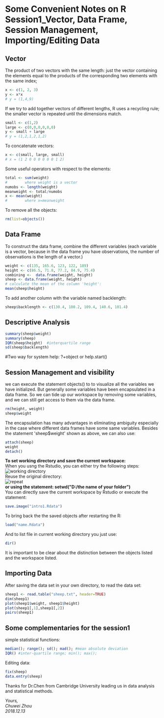 # Some Convenient Notes on R Session1_Vector, Data Frame, Session Management, Importing/Editing Data                       
## Vector         
The product of two vectors with the same length: just the vector containing the elements equal to the products of the corresponding two elements with the same index;         
```r
x <- c(1, 2, 3)
y <- x*x
# y = (1,4,9)
```
If we try to add together vectors of different lengths, R uses a recycling rule; the smaller vector is repeated until the dimensions match.     
```r
small <- c(1,2)
large <- c(0,0,0,0,0,0)
y <- small + large
# y = (1,2,1,2,1,2)
```
To concatenate vectors:
```r
x <- c(small, large, small)
# x = (1 2 0 0 0 0 0 0 1 2)
```
Some useful operators with respect to the elements:             
```r
total <- sum(weight)
#        where weight is a vector
numobs <- length(weight)
meanweight <- total/numobs
x <- mean(weight)
#        where x=meanweight   
```
To remove all the objects:            
```r
rm(list=objects())
```
               
## Data Frame        
To construct the data frame, combine the different variables (each variable is a vector, because in the data frame you have observations, the number of observations is the length of a vector.)           
```r
weight <- c(135, 165.6, 123, 122, 189)
height <- c(86.5, 71.8, 77.2, 84.9, 75.4)
combining <-  data.frame(weight, height)
sheep <- data.frame(weight, height)
# calculate the mean of the column 'height':
mean(sheep$height)
```
To add another column with the variable named backlength:             
```r
sheep$backlength <- c(130.4, 100.2, 109.4, 140.6, 101.4)
```

## Descriptive Analysis             
```r
summary(sheep$weight)
summary(sheep)
IQR(sheep$height)  #interquartile range
sd(sheep$backlength)  
```

#Two way for system help: ?+object   or   help.start()                  

## Session Management and visibility               
we can execute the statement objects() to to visualize all the variables we have initialized. But generally some variables have been encapsulated in a data frame. So we can tide up our workspace by removing some variables, and we can still get access to them via the data frame.                
```r
rm(height, weight)
sheep$weight
```           
The encapsulation has many advantages in eliminating ambiguity especially in the case where different data frames have some same variables. Besides the statement 'sheep$weight' shown as above, we can also use:                  
```r
attach(sheep)
weight
detach()
```
**To set working directory and save the current workspace:**            
When you usng the Rstudio, you can either try the following steps:               
![working directory](https://github.com/zhouchw5/Course_study_uk.github.io/blob/R-session/working%20directory.png)           
Reuse the original directory:            
![repeat](https://github.com/zhouchw5/Course_study_uk.github.io/blob/R-session/repeat%20the%20original%20directory.png)            
**or using the statement:  setwd("D:/the name of your folder")**                     
You can directly save the current workspace by Rstudio or execute the statement:            
```r
save.image("intro1.Rdata")       
```
To bring back the the saved objects after restarting the R:          
```r
load("name.Rdata")
```
And to list file in current working directory you just use:           
```r
dir()
```
It is important to be clear about the distinction between the objects listed and the workspace listed.               
## Importing Data          
After saving the data set in your own directory, to read the data set:             
```r
sheep1 <- read.table("sheep.txt", header=TRUE)
dim(sheep1)
plot(sheep1$weight, sheep1$height)
plot(sheep1[,1],sheep1[,2])
pairs(sheep1)
```
## Some complementaries for the session1             
simple statistical functions: 
```r
median(); range(); sd(); mad(); #mean absolute deviation
IQR() #inter-quartile range; min(); max();
```
Editing data:          
```r
fix(sheep)
data.entry(sheep)
```


Thanks for Dr.Chen from Cambridge University leading us in data analysis and statistical methods.             


_Yours,_             
_Chuwei Zhou_             
_2018.12.13_
   




